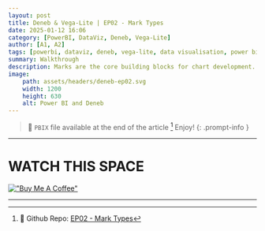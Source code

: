 ```yaml
---
layout: post
title: Deneb & Vega-Lite | EP02 - Mark Types
date: 2025-01-12 16:06
category: [PowerBI, DataViz, Deneb, Vega-Lite]
author: [A1, A2]
tags: [powerbi, dataviz, deneb, vega-lite, data visualisation, power bi walkthrough]
summary: Walkthrough
description: Marks are the core building blocks for chart development. In this article we will take a little dip into the different mark types available🕊️🧙🏼‍♂️✨
image: 
    path: assets/headers/deneb-ep02.svg
    width: 1200
    height: 630
    alt: Power BI and Deneb
---
```

> 💌 `PBIX` file available at the end of the article [^fn-pbix]  Enjoy!
{: .prompt-info }
---

# WATCH THIS SPACE
[!["Buy Me A Coffee"](https://www.buymeacoffee.com/assets/img/custom_images/orange_img.png)](https://buymeacoffee.com/pbi_queryous)  

---
[^fn-pbix]: 🔗 Github Repo: [EP02 - Mark Types](https://github.com/PBIQueryous/Deneb/blob/main/Medium-VegaLite-Series/EP02_Deneb_VegaLite_Series%20-%20Marks%20Types.pbix)
